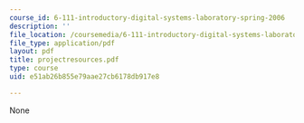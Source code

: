 ```yaml
---
course_id: 6-111-introductory-digital-systems-laboratory-spring-2006
description: ''
file_location: /coursemedia/6-111-introductory-digital-systems-laboratory-spring-2006/e51ab26b855e79aae27cb6178db917e8_projectresources.pdf
file_type: application/pdf
layout: pdf
title: projectresources.pdf
type: course
uid: e51ab26b855e79aae27cb6178db917e8

---
```

None